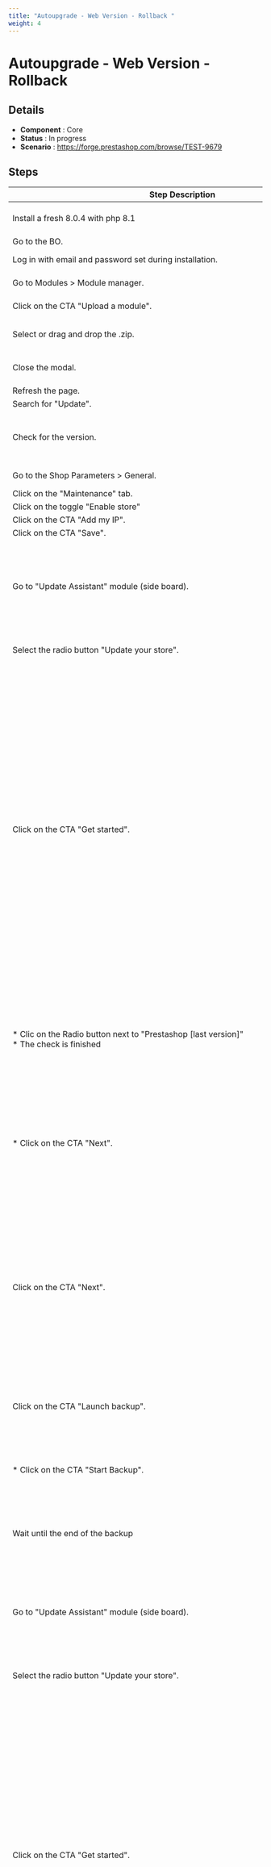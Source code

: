 ```yaml
---
title: "Autoupgrade - Web Version - Rollback "
weight: 4
---
```


# Autoupgrade - Web Version - Rollback 
## Details
* **Component** : Core
* **Status** : In progress
* **Scenario** : https://forge.prestashop.com/browse/TEST-9679

## Steps
| Step Description | Expected result |
| ----- | ----- |
| Install a fresh 8.0.4 with php 8.1 | * The new shop is installed<br> * The selection to BO or FO is displayed |
| Go to the BO. | Log in page is displayed. |
| Log in with email and password set during installation. | * Connection successful<br> * Dashboard displayed |
| Go to Modules > Module manager. | Module manager page is displayed. |
| Click on the CTA "Upload a module". | Modal "Upload a module" is displayed. |
| Select or drag and drop the .zip. | * The module is installing<br> * The module is installed, the CTA "Configure" is displayed. |
| Close the modal. | * Modal is closed<br> * Module manager page is displayed |
| Refresh the page. | Page is refreshed. |
| Search for "Update". | Update Assistant is displayed. |
| Check for the version. | * The version is the latest in prod. <br><br> * The lastest version in prod is displayed because it is the version available on the marketplace. |
| Go to the Shop Parameters > General. | General > Preferences page is displayed on the "General" tab. |
| Click on the "Maintenance" tab. | "Maintenance" tab is displayed. |
| Click on the toggle "Enable store" | Toggle is in "No" status. |
| Click on the CTA "Add my IP". | IP address is filled. |
| Click on the CTA "Save". | Shop is in maintenance mode. |
| Go to "Update Assistant" module (side board). | * "Update Assistant" module is displayed : <br><br> ** Title : "Welcome to PrestaShop Update Assistant"<br> ** Two radio buttons : "Update your store" and "Restore from a backup" (disabled)<br> ** CTA "Get started" disabled |
| Select the radio button "Update your store". | * "Update your store" radio button is selected<br> * CTA "Get started" is enabled |
| Click on the CTA "Get started". | * A loader is displayed in the CTA "Get started" then, "Version choice" page is displayed : <br><br> * <br> ** Stepper on step one ("Version choice")<br> ** Paragraph with "A more recent version is available / Current PrestaShop version: [your current version of prestashop]/ Current PHP version: [your current version of php]<br> ** Radio button : PrestaShop [last version enabled] [(Patch/minor or Major) version](blue color rgb(190, 234, 243)) with description "The maximum version of PrestaShop to which you can update your store, based on its PHP version." and the link "Release note" <br> ** Blue alert info : " Unlock the local update feature and manually update your store to your preferred upgrade by saving the archive and XML files of the PrestaShop version in the following directory on your server: */your-admin-directory/autoupgrade/download/*"<br> ** CTA : "Next" disabled |
| * Clic on the Radio button next to "Prestashop [last version]"<br> * The check is finished | * Checking requirement is launched then is finished :<br><br> ** "The requirements check is complete, you can update your store to this version of PrestaShop."<br> ** Or warnings <br> ** CTA "Next" is enabled |
| * Click on the CTA "Next". | * "Update options" page is displayed :  <br><br> ** Stepper on step 2 ("Update options")<br> ** 3 toggles : "Deactivate non-native modules", "Regenerate email templates" , "Disable all overrides"  with details about them under their name <br> ** CTA "Next" enabled |
| Click on the CTA "Next". | * "Back up your store" page is displayed :  <br><br> ** Stepper on step 3 ("Backup")<br> ** Subtitle "Backing up your store's files, database, and images means you can restore to a previous version if something goes wrong during the update. This keeps your data safe and ensures your business stays up and running."<br> ** Toggle : "Include images in your backup" on Yes status<br> ** 2 CTAs : "Update without backup" and "Launch backup" (both available) |
| Click on the CTA "Launch backup". | Modal "Start backup?" is displayed : <br> * Text : "Your files, database, and images will be backed up."<br> * 2 CTAs : "Cancel" and "Start backup" |
| * Click on the CTA "Start Backup". | * The "Backup" page is displayed :<br><br> ** loading bar with the current process <br> ** details of the current process are listed |
| Wait until the end of the backup | The title is modified : " Back up your store" : <br> * The success alert "Backup completed" is displayed<br> * CTA "Download backup logs"<br> * CTA : "Start update" |
| Go to "Update Assistant" module (side board). | * "Update Assistant" module is displayed : <br><br> ** Title : "Welcome to PrestaShop Update Assistant"<br> ** Two radio buttons : "Update your store" and "Restore from a backup" (disabled)<br> ** CTA "Get started" disabled |
| Select the radio button "Update your store". | * "Update your store" radio button is selected<br> * CTA "Get started" is enabled |
| Click on the CTA "Get started". | * A loader is displayed in the CTA "Get started" then, "Version choice" page is displayed : <br><br> * <br> ** Stepper on step one ("Version choice")<br> ** Paragraph with "A more recent version is available / Current PrestaShop version: [your current version of prestashop]/ Current PHP version: [your current version of php]<br> ** Radio button : PrestaShop [last version enabled] [(Patch/minor or Major) version](blue color rgb(190, 234, 243)) with description "The maximum version of PrestaShop to which you can update your store, based on its PHP version." and the link "Release note" <br> ** Blue alert info : " Unlock the local update feature and manually update your store to your preferred upgrade by saving the archive and XML files of the PrestaShop version in the following directory on your server: */your-admin-directory/autoupgrade/download/*"<br> ** CTA : "Next" disabled |
| * Clic on the Radio button next to "Prestashop [last version]"<br> * The check is finished | * Checking requirement is launched then is finished :<br><br> ** "The requirements check is complete, you can update your store to this version of PrestaShop."<br> ** Or warnings <br> ** CTA "Next" is enabled |
| * Click on the CTA "Next". | * "Update options" page is displayed :  <br><br> ** Stepper on step 2 ("Update options")<br> ** 3 toggles : "Deactivate non-native modules", "Regenerate email templates" , "Disable all overrides"  with details about them under their name <br> ** CTA "Next" enabled |
| Click on the CTA "Next". | * "Back up your store" page is displayed :  <br><br> ** Stepper on step 3 ("Backup")<br> ** Subtitle "Backing up your store's files, database, and images means you can restore to a previous version if something goes wrong during the update. This keeps your data safe and ensures your business stays up and running."<br> ** Toggle : "Include images in your backup" on Yes status<br> ** 2 CTAs : "Update without backup" and "Launch backup" (both available) |
| Click on the CTA "Launch backup". | Modal "Start backup?" is displayed : <br> * Text : "Your files, database, and images will be backed up."<br> * 2 CTAs : "Cancel" and "Start backup" |
| * Click on the CTA "Start Backup". | * The "Backup" page is displayed :<br><br> ** loading bar with the current process <br> ** details of the current process are listed |
| Wait until the end of the backup | The title is modified : " Back up your store" : <br> * The success alert "Backup completed" is displayed<br> * CTA "Download backup logs"<br> * CTA : "Start update" |
| Go to "Update Assistant" module (side board). | * "Update Assistant" module is displayed : <br><br> ** Title : "Welcome to PrestaShop Update Assistant"<br> ** Two radio buttons : "Update your store" and "Restore from a backup" (disabled)<br> ** CTA "Get started" disabled |
| Select the radio button "Update your store". | * "Update your store" radio button is selected<br> * CTA "Get started" is enabled |
| Click on the CTA "Get started". | * A loader is displayed in the CTA "Get started" then, "Version choice" page is displayed : <br><br> * <br> ** Stepper on step one ("Version choice")<br> ** Paragraph with "A more recent version is available / Current PrestaShop version: [your current version of prestashop]/ Current PHP version: [your current version of php]<br> ** Radio button : PrestaShop [last version enabled] [(Patch/minor or Major) version](blue color rgb(190, 234, 243)) with description "The maximum version of PrestaShop to which you can update your store, based on its PHP version." and the link "Release note" <br> ** Blue alert info : " Unlock the local update feature and manually update your store to your preferred upgrade by saving the archive and XML files of the PrestaShop version in the following directory on your server: */your-admin-directory/autoupgrade/download/*"<br> ** CTA : "Next" disabled |
| * Clic on the Radio button next to "Prestashop [last version]"<br> * The check is finished | * Checking requirement is launched then is finished :<br><br> ** "The requirements check is complete, you can update your store to this version of PrestaShop."<br> ** Or warnings <br> ** CTA "Next" is enabled |
| * Click on the CTA "Next". | * "Update options" page is displayed :  <br><br> ** Stepper on step 2 ("Update options")<br> ** 3 toggles : "Deactivate non-native modules", "Regenerate email templates" , "Disable all overrides"  with details about them under their name <br> ** CTA "Next" enabled |
| Click on the CTA "Next". | * "Back up your store" page is displayed :  <br><br> ** Stepper on step 3 ("Backup")<br> ** Subtitle "Backing up your store's files, database, and images means you can restore to a previous version if something goes wrong during the update. This keeps your data safe and ensures your business stays up and running."<br> ** Toggle : "Include images in your backup" on Yes status<br> ** 2 CTAs : "Update without backup" and "Launch backup" (both available) |
| Click on the CTA "Launch backup". | Modal "Start backup?" is displayed : <br> * Text : "Your files, database, and images will be backed up."<br> * 2 CTAs : "Cancel" and "Start backup" |
| * Click on the CTA "Start Backup". | * The "Backup" page is displayed :<br><br> ** loading bar with the current process <br> ** details of the current process are listed |
| Wait until the end of the backup | The title is modified : " Back up your store" : <br> * The success alert "Backup completed" is displayed<br> * CTA "Download backup logs"<br> * CTA : "Start update" |
| Go to "Update Assistant" module (side board). | "Update Assistant" module is displayed : <br> * Title : "Welcome to PrestaShop Update Assistant"<br> * Two radio buttons : "Update your store" and "Restore from a backup" (disabled)<br> * CTA "Get started" disabled |
| Select the radio button "Restore from a backup" | * "Restore from a backup" radio button is selected<br> * CTA "Get started" is enabled |
| Click on the CTA "Get started". | * A loader is displayed in the CTA "Get started" then, "Backup Selection" page is displayed : <br><br> ** Stepper on step one ("1 : Backup Selection")<br> ** Paragraph with "Select the backup you want to restore"<br> ** Droplist with selected " MM/DD/AA,HH/MM [AM/PM] - V8.0.3_AAAAMMDD-HHMMSS-[random number] <br> ** 2 CTA : "Delete selection" and "Restore" |
| pl |  |
| * Click on the button "Delete selection" with trash icon | You should have a modal with :<br> * a Trash icon with a background red <br> * a title "Delete backup "<br> * a cross button<br> * a text description : You are about to delete the *[backup_name]* backup made on *[MM/DD/AA HH/MM/SS].* <br> * a button ** Cancel<br> * a button Delete with a red background |
| * Click on Cancel button or on the cross or on the space behind the modal<br> * Click on the drop list <br> * Click on the first backup of the list | * You should have the modal that disapear <br> * it should have three different backup <br> * the drop list should be closed on the last backup |
| * Click on the button "Delete selection" with trash icon | You should have a modal with :<br> * a Trash icon with a background red <br> * a title "Delete backup "<br> * a cross button<br> * a text description : You are about to delete the *[backup_name]* backup made on *[MM/DD/AA HH/MM/SS].* <br> * a button ** Cancel<br> * a button Delete with a red background |
| * Click on Delete button<br> * Click on the drop list <br> * Click again on the drop list | * You should have the modal that disapear <br> * it should have only two different backup <br> * the drop list should be closed on the last backup |
| * go to your folder [yourshop]/[adminDirectory]/autoupgrade/backup<br> * Delete the folder that have the same name that the backup selected in the droplist <br> * Return on your web page | * It should have 5 files : 2 zip, 2 folder and one index.php files <br> * The file should be correctly deleted<br> * There is no modification here |
| Click on Restore button | You should return on the previous page (without the same backup on the drop list) with a red notification under the drop list that said : <br><br>" ! Invalid configuration, [backupName] doesn't exist" |
| * Do a right click on the drop list<br> * Click on inspect<br> * Change the value of the first option on the drop list | * You should have all the different option when you do a right click <br> * You should have all different specification of the page and the part of the droplist should be highlighted <br> * The value should be changer |
| Click on CTA Restore | You should return on the previous page (with the same backup on the drop list) with a red notification under the drop list that said : <br><br>" ! Invalid configuration, *Backup name is missing* " |
| Click on Restore Button | You should have a modal with :<br> * a title "Restore from a backup?"<br> * a cross button<br> * a text description : You are about to restore *[PrestashopVersion]* using the backup from *[MM/DD/AA HH/MM/SS].* <br> * a button "Cancel"<br> * a button Restore with a blue background |
| Click on blue button Restore | * You should be on a new page named "Restore"<br> * You should have a stepper on top of the page set on "2 : Restore"<br> * The current process writted<br> * a load bar<br> * The details of the current process on a second tab |
| Wait until the end of the restore | You should have be on a new page with <br> * title : " Post-restore checklist "<br> * Stepper should be on "3 : Post-restore"<br> * A green notification : "Your restoration is complete"<br> * Sub title : "Next step" and Troubleshooting <br> * A link : "Download restore logs"<br> * 2 button : "Exit" and " Open developer documentation" |
| * Click on "Download restore logs" <br> * Click on "Open Developper Document"<br> * You can close the new tab showed | * The download of the restore on txt should be launched by your bowser<br> * A new tab should be open with the name "Post-restore checklist" <br> * You'll return on the post-restore checklist |
| Click on the button "Exit" | * You should be redirected to "[admin_folder]/index"<br> * Prestashop ask you to log in |
| * Click on the Update assistant button on the sideboard | * You should be in the new UI page with :<br> ** the title "Welcome to PrestaShop Update Assistant"<br> ** Two radio button with : Update your store and Restore from a backup <br> ** Radio button with the Restore shouldn't be disabled if you have a backup <br> ** A button "Get started" disabled |
| Clic on the radio button next to "Restore from a backup" | * Your radio button should be checked <br> * the button "Get starder" should be Enabled |
| Click on the button "Get started" | * You should have an image that show the load on the button get started until the load of the next page <br> * You should be on a new page named "Bacjup Selection"<br> * You should have a stepper on top of the page set on "1 : Backup Selection"<br> * In the page, it should be : <br><br> * <br> **  a paragraph with "Select the backup you want to restore to"<br><br> * <br> ** A droplist with a selected backup that have  : <br><br> *** a date in MM/DD/AA<br> *** a time in HH/MM/SS<br> *** the name of the backup<br> ** a button "Delete selection" with a trash icon at the end <br> ** A button named "Restore" enabled |
| * Click on the button "Delete selection" with trash icon | You should have a modal with :<br> * a Trash icon with a background red <br> * a title "Delete backup "<br> * a cross button<br> * a text description : You are about to delete the *[backupName]* backup made on *MM/DD/AA - HH/MM/SS*. As it's your only backup, you will be redirected to the module's home page.<br> * a button ** Cancel<br> * a button Delete with a red background |
| * Click on Delete button | * You should be in the new UI page with :<br> ** the title "Welcome to PrestaShop Update Assistant"<br> ** Two radio button with : Update your store and Restore from a backup <br> ** Radio button with the Restore should be disabled except if you have a backup <br> ** A button "Get started" disabled |
| * Go to "https://eu.mixpanel.com/project/2828312/view/3362352/app/events#9ad5X2HJqJ7y"<br> * set on filter the parameters | You should see : <br> * [SUE] Upgrade Launched<br> * [SUE] Upgrade succeeded<br> * [SUE] Restore launched<br> * [SUE] Restore succeeded <br><br>With the same User ID and php write like "X.X.XX" |
